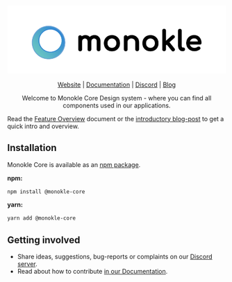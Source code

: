 <p align="center">
<picture>
  <source media="(prefers-color-scheme: dark)" srcset="assets/MonokleLogoDark.svg">
  <img alt="Monokle light logo" src="assets/MonokleLogoLight.svg">
</picture>
</p>

<p align="center">
  <a href="https://monokle.io">Website</a> |
  <a href="https://kubeshop.github.io/monokle/">Documentation</a> |
  <a href="https://discord.gg/uNuhy6GDyn">Discord</a> |
  <a href="https://kubeshop.io/blog">Blog</a>
</p>

<p align="center">
  Welcome to Monokle Core Design system - where you can find all components used in our applications.
</p>

Read the [Feature Overview](https://kubeshop.github.io/monokle/features/) document or the [introductory blog-post](https://medium.com/kubeshop-i/hello-monokle-83ecb42f5d96) to get a quick intro and overview.

## Installation

Monokle Core is available as an [npm package](https://www.npmjs.com/package/@kubeshop/monokle-core).

**npm:**

```sh
npm install @monokle-core
```

**yarn:**

```sh
yarn add @monokle-core
```

## Getting involved

- Share ideas, suggestions, bug-reports or complaints on our [Discord server](https://discord.gg/uNuhy6GDyn).
- Read about how to contribute [in our Documentation](https://kubeshop.github.io/monokle/contributing).
